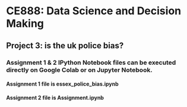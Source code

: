 # CE888: Data Science and Decision Making

## Project 3: is the uk police bias?

### Assignment 1 & 2 IPython Notebook files can be executed directly on Google Colab or on Jupyter Notebook.

#### Assignment 1 file is essex_police_bias.ipynb
#### Assignment 2 file is Assignment.ipynb
